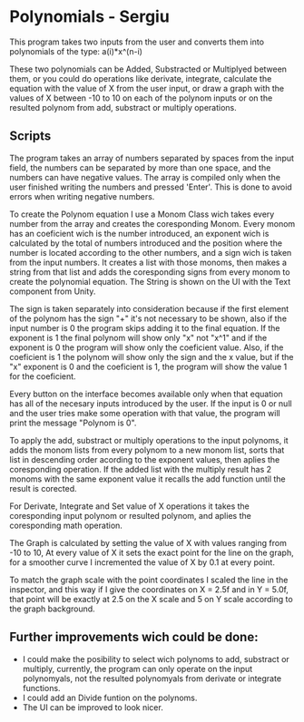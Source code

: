 # Polynomials - Sergiu

This program takes two inputs from the user and converts them into polynomials of the type: a(i)*x^(n-i)

These two polynomials can be Added, Substracted or Multiplyed between them, or you could do operations like derivate, integrate, calculate the equation with the value of X from the user input, or draw a graph with the values of X between -10 to 10 on each of the polynom inputs or on the resulted polynom from add, substract or multiply operations.

## Scripts
The program takes an array of numbers separated by spaces from the input field, the numbers can be separated by more than one space, and the numbers can have negative values. The array is compiled only when the user finished writing the numbers and pressed 'Enter'. This is done to avoid errors when writing negative numbers.

To create the Polynom equation I use a Monom Class wich takes every number from the array and creates the coresponding Monom. Every monom has an coeficient wich is the number introduced, an exponent wich is calculated by the total of numbers introduced and the position where the number is located according to the other numbers, and a sign wich is taken from the input numbers. It creates a list with those monoms, then makes a string from that list and adds the coresponding signs from every monom to create the polynomial equation. The String is shown on the UI with the Text component from Unity.

The sign is taken separately into consideration because if the first element of the polynom has the sign "+" it's not necessary to be shown, also if the input number is 0 the program skips adding it to the final equation. 
If the exponent is 1 the final polynom will show only "x" not "x^1" and if the exponent is 0 the program will show only the coeficient value. Also, if the coeficient is 1 the polynom will show only the sign and the x value, but if the "x" exponent is 0 and the coeficient is 1, the program will show the value 1 for the coeficient.

Every button on the interface becomes available only when that equation has all of the necesary inputs introduced by the user.
If the input is 0 or null and the user tries make some operation with that value, the program will print the message "Polynom is 0".

To apply the add, substract or multiply operations to the input polynoms, it adds the monom lists from every polynom to a new monom list, sorts that list in descending order acording to the exponent values, then aplies the coresponding operation.
If the added list with the multiply result has 2 monoms with the same exponent value it recalls the add function until the result is corected.

For Derivate, Integrate and Set value of X operations it takes the coresponding input polynom or resulted polynom, and aplies the coresponding math operation.

The Graph is calculated by setting the value of X with values ranging from -10 to 10, At every value of X it sets the exact point for the line on the graph, for a smoother curve I incremented the value of X by 0.1 at every point. 

To match the graph scale with the point coordinates I scaled the line in the inspector, and this way if I give the coordinates on X = 2.5f and in Y = 5.0f, that point will be exactly at 2.5 on the X scale and 5 on Y scale according to the graph background.

## Further improvements wich could be done:

- I could make the posibility to select wich polynoms to add, substract or multiply, currently, the program can only operate on the input polynomyals, not the resulted polynomyals from derivate or integrate functions.
- I could add an Divide funtion on the polynoms.
- The UI can be improved to look nicer.
